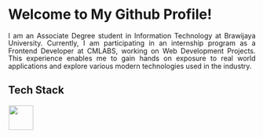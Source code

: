 # Welcome to My Github Profile!
<p align="justify" style="line-height: 1.1;">
I am an Associate Degree student in Information Technology at Brawijaya University. Currently, I am participating in an internship program as a Frontend Developer at CMLABS, working on Web Development Projects. This experience enables me to gain hands on exposure to real world applications and explore various modern technologies used in the industry.
</p>





## Tech Stack
  <img src="https://skillicons.dev/icons?i=javascript,cpp,html,css,nodejs,react,bootstrap,photoshop,python,flutter,debian,tailwind,php,docker,figma" height="50" style="margin: 1px"/> 
</p>








